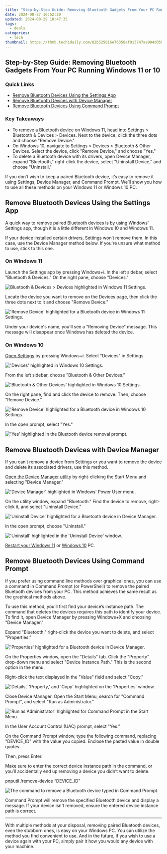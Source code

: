 ```yaml
---
title: "Step-by-Step Guide: Removing Bluetooth Gadgets From Your PC Running Windows 11 or 10"
date: 2024-08-27 10:52:20
updated: 2024-08-29 10:47:35
tags:
  - deals
categories:
  - tech
thumbnail: https://thmb.techidaily.com/82b525816e76358af913747ae984d059f5f8a464efd989151aa021dad93dd957.jpg
---
```


## Step-by-Step Guide: Removing Bluetooth Gadgets From Your PC Running Windows 11 or 10

### Quick Links

* [Remove Bluetooth Devices Using the Settings App](https://extra-tips.techidaily.com/next-gen-learning-vrs-educational-impact/)
* [Remove Bluetooth Devices with Device Manager](https://facebook-video-share.techidaily.com/updated-navigating-netflix-and-youtubers-how-jake-paul-succeeded/)
* [Remove Bluetooth Devices Using Command Prompt](https://win-able.techidaily.com/solved-mount-and-blade-2-bannerlord-crashes/)

### Key Takeaways

* To remove a Bluetooth device on Windows 11, head into Settings > Bluetooth & Devices > Devices. Next to the device, click the three dots and choose "Remove Device."
* On Windows 10, navigate to Settings > Devices > Bluetooth & Other Devices. Select the device, click "Remove Device," and choose "Yes."
* To delete a Bluetooth device with its drivers, open Device Manager, expand "Bluetooth," right-click the device, select "Uninstall Device," and choose "Uninstall."

 If you don’t wish to keep a paired Bluetooth device, it’s easy to remove it using Settings, Device Manager, and Command Prompt. We’ll show you how to use all these methods on your Windows 11 or Windows 10 PC.

##  Remove Bluetooth Devices Using the Settings App

 A quick way to remove paired Bluetooth devices is by using Windows’ Settings app, though it is a little different in Windows 10 and Windows 11.

 If your device installed certain drivers, Settings won’t remove them. In this case, use the Device Manager method below. If you're unsure what method to use, stick to this one.

###  On Windows 11

 Launch the Settings app by pressing Windows+i. In the left sidebar, select "Bluetooth & Devices." On the right pane, choose "Devices."

![Bluetooth & Devices > Devices highlighted in Windows 11 Settings.](https://static1.howtogeekimages.com/wordpress/wp-content/uploads/2024/01/1-bluetooth-devices-windows-11.jpg) 

 Locate the device you want to remove on the Devices page, then click the three dots next to it and choose "Remove Device."

!['Remove Device' highlighted for a Bluetooth device in Windows 11 Settings.](https://static1.howtogeekimages.com/wordpress/wp-content/uploads/2024/01/2-remove-bluetooth-device-windows-11.jpg) 

 Under your device's name, you'll see a "Removing Device" message. This message will disappear once Windows has deleted the device.

###  On Windows 10

[Open Settings](https://facebook-video-footage.techidaily.com/updated-2024-approved-5-easy-ways-to-multiply-your-youtube-follower-base/) by pressing Windows+i. Select "Devices" in Settings.

!['Devices' highlighted in Windows 10 Settings.](https://static1.howtogeekimages.com/wordpress/wp-content/uploads/2024/01/3-devices-windows-10.jpg) 

 From the left sidebar, choose "Bluetooth & Other Devices."

!['Bluetooth & Other Devices' highlighted in Windows 10 Settings.](https://static1.howtogeekimages.com/wordpress/wp-content/uploads/2024/01/4-bluetooth-devices-windows-10.jpg) 

 On the right pane, find and click the device to remove. Then, choose "Remove Device."

!['Remove Device' highlighted for a Bluetooth device in Windows 10 Settings.](https://static1.howtogeekimages.com/wordpress/wp-content/uploads/2024/01/5-remove-bluetooth-device-windows-10.jpg) 

 In the open prompt, select "Yes."

!['Yes' highlighted in the Bluetooth device removal prompt.](https://static1.howtogeekimages.com/wordpress/wp-content/uploads/2024/01/6-bluetooth-device-removal-prompt-windows-10.jpg) 

##  Remove Bluetooth Devices with Device Manager

 If you can’t remove a device from Settings or you want to remove the device and delete its associated drivers, use this method.

[Open the Device Manager utility](https://desktop-recording.techidaily.com/updated-2024-approved-easily-record-lenovo-laptop-screen-activity/) by right-clicking the Start Menu and selecting "Device Manager."

!['Device Manager' highlighted in Windows' Power User menu.](https://static1.howtogeekimages.com/wordpress/wp-content/uploads/2024/01/7-launch-device-manager.jpg) 

 On the utility window, expand "Bluetooth." Find the device to remove, right-click it, and select "Uninstall Device."

!['Uninstall Device' highlighted for a Bluetooth device in Device Manager.](https://static1.howtogeekimages.com/wordpress/wp-content/uploads/2024/01/8-uninstall-bluetooth-device.jpg) 

 In the open prompt, choose "Uninstall."

!['Uninstall' highlighted in the 'Uninstall Device' window.](https://static1.howtogeekimages.com/wordpress/wp-content/uploads/2024/01/9-confirm-remove-bluetooth-device-1.jpg) 

[Restart your Windows 11](https://screen-video-capture.techidaily.com/updated-in-2024-addressing-mute-problems-in-obs-live-recording/) or [Windows 10](https://article-posts.techidaily.com/comparing-the-creme-de-la-creme-gopro-hero5-black-to-hero4-silver-for-2024/) PC.

##  Remove Bluetooth Devices Using Command Prompt

 If you prefer using command line methods over graphical ones, you can use a command in Command Prompt (or PowerShell) to remove the paired Bluetooth devices from your PC. This method achieves the same result as the graphical methods above.

 To use this method, you’ll first find your device’s instance path. The command that deletes the devices requires this path to identify your device. To find it, open Device Manager by pressing Windows+X and choosing "Device Manager."

 Expand "Bluetooth," right-click the device you want to delete, and select "Properties."

!['Properties' highlighted for a Bluetooth device in Device Manager.](https://static1.howtogeekimages.com/wordpress/wp-content/uploads/2024/01/10-bluetooth-device-properties.jpg) 

 On the Properties window, open the "Details" tab. Click the "Property" drop-down menu and select "Device Instance Path." This is the second option in the menu.

 Right-click the text displayed in the "Value" field and select "Copy."

!['Details,' 'Property,' and 'Copy' highlighted on the 'Properties' window.](https://static1.howtogeekimages.com/wordpress/wp-content/uploads/2024/01/11-copy-bluetooth-device-instance-path.jpg) 

 Close Device Manager. Open the Start Menu, search for "Command Prompt", and select "Run as Administrator."

!['Run as Administrator' highlighted for Command Prompt in the Start Menu.](https://static1.howtogeekimages.com/wordpress/wp-content/uploads/2024/01/12-open-cmd-as-admin.jpg) 

 In the User Account Control (UAC) prompt, select "Yes."

 On the Command Prompt window, type the following command, replacing "DEVICE\_ID" with the value you copied. Enclose the pasted value in double quotes.

 Then, press Enter.

 Make sure to enter the correct device instance path in the command, or you’ll accidentally end up removing a device you didn’t want to delete.

pnputil /remove-device “DEVICE_ID”

![The command to remove a Bluetooth device typed in Command Prompt.](https://static1.howtogeekimages.com/wordpress/wp-content/uploads/2024/01/13-remove-bluetooth-device-cmd.jpg) 

 Command Prompt will remove the specified Bluetooth device and display a message. If your device isn't removed, ensure the entered device instance path is correct.

---

 With multiple methods at your disposal, removing paired Bluetooth devices, even the stubborn ones, is easy on your Windows PC. You can utilize the method you find convenient to use. And in the future, if you wish to use a device again with your PC, simply pair it how you would any device with your machine.

<ins class="adsbygoogle"
     style="display:block"
     data-ad-format="autorelaxed"
     data-ad-client="ca-pub-7571918770474297"
     data-ad-slot="1223367746"></ins>



<ins class="adsbygoogle"
     style="display:block"
     data-ad-client="ca-pub-7571918770474297"
     data-ad-slot="8358498916"
     data-ad-format="auto"
     data-full-width-responsive="true"></ins>
